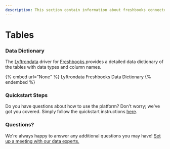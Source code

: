 ```yaml
---
description: This section contain information about freshbooks connector tables information
---
```


# Tables

### Data Dictionary

The [Lyftrondata](https://www.lyftrondata.com/) driver for [Freshbooks](None/)[ ](https://www.lyftrondata.com/integration/freshbooks/)provides a detailed data dictionary of the tables with data types and column names.

{% embed url="None" %}
Lyftrondata Freshbooks Data Dictionary
{% endembed %}

### Quickstart Steps

Do you have questions about how to use the platform? Don't worry; we've got you covered. Simply follow the quickstart instructions [here](../README.md).

### Questions? <a href="#questions" id="questions"></a>

We're always happy to answer any additional questions you may have! [Set up a meeting with our data experts.](https://www.lyftrondata.com/book-a-meeting/)

